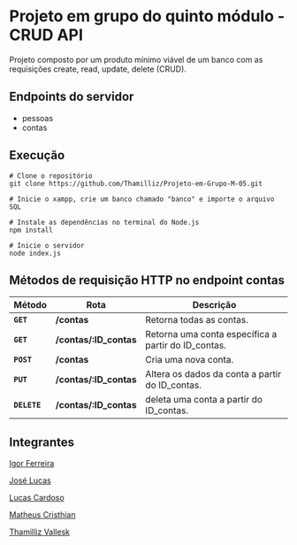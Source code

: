 # Projeto em grupo do quinto módulo - CRUD API 

Projeto composto por um produto mínimo viável de um banco com as requisições create, read, update, delete (CRUD).

## Endpoints do servidor 
- pessoas 
- contas 

## Execução
```
# Clone o repositório
git clone https://github.com/Thamilliz/Projeto-em-Grupo-M-05.git

# Inicie o xampp, crie um banco chamado "banco" e importe o arquivo SQL

# Instale as dependências no terminal do Node.js
npm install

# Inicie o servidor 
node index.js
```
## Métodos de requisição HTTP no endpoint contas 

| Método | Rota | Descrição |
| ------ | ----- | ----------- |
| **`GET`** | **/contas** | Retorna todas as contas. |
|  **`GET`** | **/contas/:ID_contas** | Retorna uma conta específica a partir do ID_contas. |
|  **`POST`** | **/contas** | Cria uma nova conta.  |
|  **`PUT`** | **/contas/:ID_contas** | Altera os dados da conta a partir do ID_contas.  |
|  **`DELETE`** | **/contas/:ID_contas** | deleta uma conta a partir do ID_contas. |

## Integrantes
[Igor Ferreira](https://github.com/IgorFerrer053)

[José Lucas](https://github.com/lucascovv)

[Lucas Cardoso](https://github.com/Lucas2Cardoso)

[Matheus Cristhian](https://github.com/mcristhian)

[Thamilliz Vallesk](https://github.com/Thamilliz)
